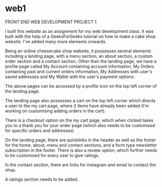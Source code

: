 # web1
FRONT END WEB DEVELOPMENT PROJECT 1



I built this website as an assignment for my web development class. It was built with the help of a GeeksForGeeks tutorial on how to make a cake shop website. I've added many more elements onwards.

Being an online cheesecake shop website, it possesses several elements including a landing page, with a menu section, an about section, a custom order section and a contact section. Other than the landing page, we have a profile page called My Account containing account information, My Orders containing past and current orders information, My Addresses with user's saved addresses and My Wallet with the user's payment options.

The above pages can be accessed by a profile icon on the top left corner of the landing page.

The landing page also possesses a cart on the top left corner which directs a user to the my cart page, where 2 items have already been added (I'm working on customising adding orders in the cart).

There is a checkout option on the my cart page, which when clicked takes you to a thank you for your order page (which also needs to be customised for specific orders and addresses)

On the landing page, there are quicklinks in the header as well as the footer for the home, about, menu and contact sections, and a form type newsletter subscription in the footer. There is also a review option, which further needs to be customised for every user to give ratings.

In the contact section, there are links for instagram and email to contact the shop.

A ratings section needs to be added.
